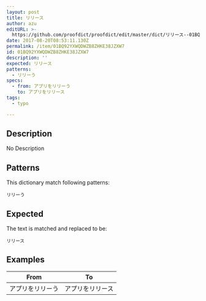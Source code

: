 ```yaml
---
layout: post
title: リリース
author: azu
editURL: >-
  https://github.com/proofdict/proofdict/edit/master/dict/リリース--01BQ92YXWQDWZB8ZHKE38JZXW7.yml
date: 2017-08-20T08:53:11.130Z
permalink: /item/01BQ92YXWQDWZB8ZHKE38JZXW7
id: 01BQ92YXWQDWZB8ZHKE38JZXW7
description: ''
expected: リリース
patterns:
  - リリーう
specs:
  - from: アプリをリリーう
    to: アプリをリリース
tags:
  - typo

---
```


## Description

No Description 

## Patterns

This dictionary match following patterns:

    リリーう

## Expected

The text is matched and replaced to be:

    リリース

## Examples

| From     | To       |
| -------- | -------- |
| アプリをリリーう | アプリをリリース |
